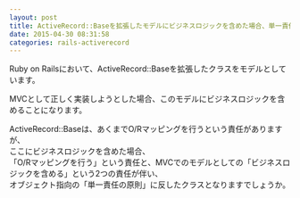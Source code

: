 ```yaml
---
layout: post
title: ActiveRecord::Baseを拡張したモデルにビジネスロジックを含めた場合、単一責任の原則に反するか
date: 2015-04-30 08:31:58
categories: rails-activerecord
---
```

<!-- {% raw %} -->
<p>Ruby on Railsにおいて、ActiveRecord::Baseを拡張したクラスをモデルとしています。</p>

<p>MVCとして正しく実装しようとした場合、このモデルにビジネスロジックを含めることになります。</p>

<p>ActiveRecord::Baseは、あくまでO/Rマッピングを行うという責任がありますが、<br>
ここにビジネスロジックを含めた場合、<br>
「O/Rマッピングを行う」という責任と、MVCでのモデルとしての「ビジネスロジックを含める」という2つの責任が伴い、<br>
オブジェクト指向の「単一責任の原則」に反したクラスとなりますでしょうか。</p>
<!-- {% endraw %} -->
